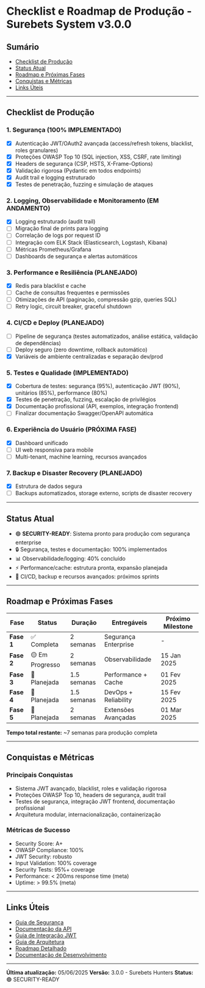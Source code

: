 # Checklist e Roadmap de Produção - Surebets System v3.0.0

## Sumário
- [Checklist de Produção](#checklist-de-produção)
- [Status Atual](#status-atual)
- [Roadmap e Próximas Fases](#roadmap-e-próximas-fases)
- [Conquistas e Métricas](#conquistas-e-métricas)
- [Links Úteis](#links-úteis)

---

## Checklist de Produção

### 1. Segurança (100% IMPLEMENTADO)
- [x] Autenticação JWT/OAuth2 avançada (access/refresh tokens, blacklist, roles granulares)
- [x] Proteções OWASP Top 10 (SQL injection, XSS, CSRF, rate limiting)
- [x] Headers de segurança (CSP, HSTS, X-Frame-Options)
- [x] Validação rigorosa (Pydantic em todos endpoints)
- [x] Audit trail e logging estruturado
- [x] Testes de penetração, fuzzing e simulação de ataques

### 2. Logging, Observabilidade e Monitoramento (EM ANDAMENTO)
- [x] Logging estruturado (audit trail)
- [ ] Migração final de prints para logging
- [ ] Correlação de logs por request ID
- [ ] Integração com ELK Stack (Elasticsearch, Logstash, Kibana)
- [ ] Métricas Prometheus/Grafana
- [ ] Dashboards de segurança e alertas automáticos

### 3. Performance e Resiliência (PLANEJADO)
- [x] Redis para blacklist e cache
- [ ] Cache de consultas frequentes e permissões
- [ ] Otimizações de API (paginação, compressão gzip, queries SQL)
- [ ] Retry logic, circuit breaker, graceful shutdown

### 4. CI/CD e Deploy (PLANEJADO)
- [ ] Pipeline de segurança (testes automatizados, análise estática, validação de dependências)
- [ ] Deploy seguro (zero downtime, rollback automático)
- [x] Variáveis de ambiente centralizadas e separação dev/prod

### 5. Testes e Qualidade (IMPLEMENTADO)
- [x] Cobertura de testes: segurança (95%), autenticação JWT (90%), unitários (85%), performance (80%)
- [x] Testes de penetração, fuzzing, escalação de privilégios
- [x] Documentação profissional (API, exemplos, integração frontend)
- [ ] Finalizar documentação Swagger/OpenAPI automática

### 6. Experiência do Usuário (PRÓXIMA FASE)
- [x] Dashboard unificado
- [ ] UI web responsiva para mobile
- [ ] Multi-tenant, machine learning, recursos avançados

### 7. Backup e Disaster Recovery (PLANEJADO)
- [x] Estrutura de dados segura
- [ ] Backups automatizados, storage externo, scripts de disaster recovery

---

## Status Atual

- 🟢 **SECURITY-READY**: Sistema pronto para produção com segurança enterprise
- 🔒 Segurança, testes e documentação: 100% implementados
- 📊 Observabilidade/logging: 40% concluído
- ⚡ Performance/cache: estrutura pronta, expansão planejada
- 🚀 CI/CD, backup e recursos avançados: próximos sprints

---

## Roadmap e Próximas Fases

| Fase | Status | Duração | Entregáveis | Próximo Milestone |
|------|--------|---------|-------------|-------------------|
| **Fase 1** | ✅ Completa | 2 semanas | Segurança Enterprise | - |
| **Fase 2** | 🟡 Em Progresso | 2 semanas | Observabilidade | 15 Jan 2025 |
| **Fase 3** | 🔄 Planejada | 1.5 semanas | Performance + Cache | 01 Fev 2025 |
| **Fase 4** | 🔄 Planejada | 1.5 semanas | DevOps + Reliability | 15 Fev 2025 |
| **Fase 5** | 🔄 Planejada | 2 semanas | Extensões Avançadas | 01 Mar 2025 |

**Tempo total restante:** ~7 semanas para produção completa

---

## Conquistas e Métricas

### Principais Conquistas
- Sistema JWT avançado, blacklist, roles e validação rigorosa
- Proteções OWASP Top 10, headers de segurança, audit trail
- Testes de segurança, integração JWT frontend, documentação profissional
- Arquitetura modular, internacionalização, containerização

### Métricas de Sucesso
- Security Score: A+
- OWASP Compliance: 100%
- JWT Security: robusto
- Input Validation: 100% coverage
- Security Tests: 95%+ coverage
- Performance: < 200ms response time (meta)
- Uptime: > 99.5% (meta)

---

## Links Úteis
- [Guia de Segurança](SECURITY.md)
- [Documentação da API](API.md)
- [Guia de Integração JWT](JWT_FRONTEND_INTEGRACAO.md)
- [Guia de Arquitetura](ARCHITECTURE.md)
- [Roadmap Detalhado](PRODUCTION_ROADMAP.md)
- [Documentação de Desenvolvimento](DESENVOLVIMENTO_COMPLETO.md)

---

**Última atualização:** 05/06/2025
**Versão:** 3.0.0 - Surebets Hunters
**Status:** 🟢 SECURITY-READY
